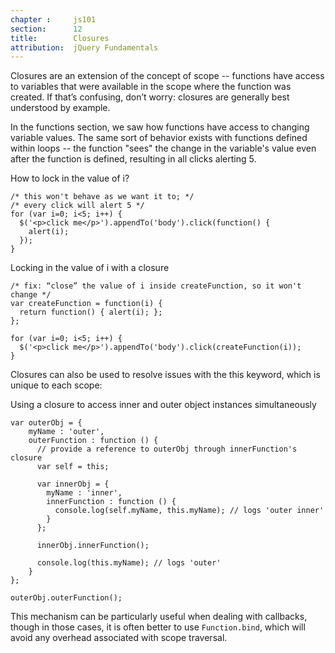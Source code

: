 ```yaml
---
chapter :     js101
section:      12
title:        Closures
attribution:  jQuery Fundamentals
---
```


Closures are an extension of the concept of scope -- functions have access to
variables that were available in the scope where the function was created. If
that’s confusing, don’t worry: closures are generally best understood by
example.

In the functions section, we saw how functions have access to changing
variable values. The same sort of behavior exists with functions defined within
loops -- the function "sees" the change in the variable's value even after the
function is defined, resulting in all clicks alerting 5.

<div class="example" markdown="1">
How to lock in the value of i?

    /* this won't behave as we want it to; */
    /* every click will alert 5 */
    for (var i=0; i<5; i++) {
      $('<p>click me</p>').appendTo('body').click(function() {
        alert(i);
      });
    }
</div>

<div class="example" markdown="1">
Locking in the value of i with a closure

    /* fix: “close” the value of i inside createFunction, so it won't change */
    var createFunction = function(i) {
      return function() { alert(i); };
    };

    for (var i=0; i<5; i++) {
      $('<p>click me</p>').appendTo('body').click(createFunction(i));
    }
</div>

Closures can also be used to resolve issues with the this keyword, which is
unique to each scope:

<div class="example" markdown="1">
Using a closure to access inner and outer object instances simultaneously

    var outerObj = {
        myName : 'outer',
        outerFunction : function () {
          // provide a reference to outerObj through innerFunction's closure
          var self = this;

          var innerObj = {
            myName : 'inner',
            innerFunction : function () {
              console.log(self.myName, this.myName); // logs 'outer inner'
            }
          };

          innerObj.innerFunction();

          console.log(this.myName); // logs 'outer'
        }
    };

    outerObj.outerFunction();
</div>

This mechanism can be particularly useful when dealing with callbacks, though
in those cases, it is often better to use `Function.bind`, which will avoid any
overhead associated with scope traversal.
